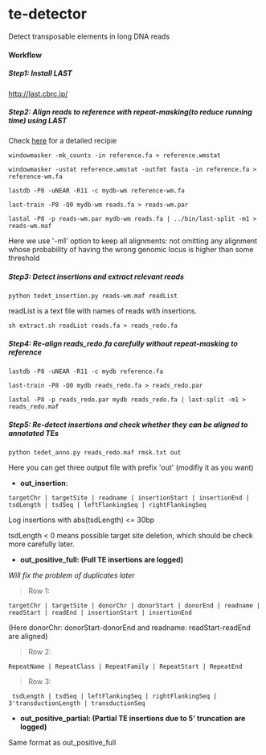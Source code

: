 # te-detector
Detect transposable elements in long DNA reads

#### Workflow
##### Step1: Install LAST
http://last.cbrc.jp/


##### Step2: Align reads to reference with repeat-masking(to reduce running time) using LAST

Check [here](https://github.com/mcfrith/last-rna/blob/master/last-long-reads.md) for a detailed recipie

```
windowmasker -mk_counts -in reference.fa > reference.wmstat

windowmasker -ustat reference.wmstat -outfmt fasta -in reference.fa > reference-wm.fa

lastdb -P8 -uNEAR -R11 -c mydb-wm reference-wm.fa

last-train -P8 -Q0 mydb-wm reads.fa > reads-wm.par

lastal -P8 -p reads-wm.par mydb-wm reads.fa | ../bin/last-split -m1 > reads-wm.maf
```
 
 Here we use '-m1' option to keep all alignments: not omitting any alignment whose probability of having the wrong genomic locus is higher than some threshold
 
 ##### Step3: Detect insertions and extract relevant reads
 
 ```
 python tedet_insertion.py reads-wm.maf readList
 ```
 
 readList is a text file with names of reads with insertions.
 
 ```
 sh extract.sh readList reads.fa > reads_redo.fa
 ```
 
 ##### Step4: Re-align reads_redo.fa carefully without repeat-masking to reference
 
```
lastdb -P8 -uNEAR -R11 -c mydb reference.fa

last-train -P8 -Q0 mydb reads_redo.fa > reads_redo.par

lastal -P8 -p reads_redo.par mydb reads_redo.fa | last-split -m1 > reads_redo.maf
```

##### Step5: Re-detect insertions and check whether they can be aligned to annotated TEs

```
python tedet_anno.py reads_redo.maf rmsk.txt out
```

Here you can get three output file with prefix 'out' (modifiy it as you want)

- **out_insertion**:

```
targetChr | targetSite | readname | insertionStart | insertionEnd | tsdLength | tsdSeq | leftFlankingSeq | rightFlankingSeq
```

Log insertions with abs(tsdLength) <= 30bp

tsdLength < 0 means possible target site deletion, which should be check more carefully later.


- **out_positive_full: (Full TE insertions are logged)**

*Will fix the problem of duplicates later*

> Row 1:

```
targetChr | targetSite | donorChr | donorStart | donorEnd | readname | readStart | readEnd | insertionStart | insertionEnd
```

(Here donorChr: donorStart-donorEnd and readname: readStart-readEnd are aligned)

> Row 2:

```
RepeatName | RepeatClass | RepeatFamily | RepeatStart | RepeatEnd
```


> Row 3:

```
 tsdLength | tsdSeq | leftFlankingSeq | rightFlankingSeq | 3'transductionLength | transductionSeq
```


- **out_positive_partial: (Partial TE insertions due to 5' truncation are logged)**

Same format as out_positive_full

